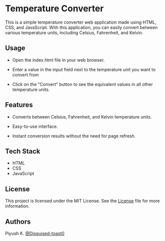 
# Temperature Converter

This is a simple temperature converter web application made using HTML, CSS, and JavaScript. With this application, you can easily convert between various temperature units, including Celsius, Fahrenheit, and Kelvin.


## Usage

* Open the index.html file in your web browser.

* Enter a value in the input field next to the temperature unit you want to convert from

* Click on the "Convert" button to see the equivalent values in all other temperature units.


## Features

* Converts between Celsius, Fahrenheit, and Kelvin temperature units.

* Easy-to-use interface.

* Instant conversion results without the need for page refresh.

## Tech Stack

* HTML
* CSS
* JavaScript



## License

This project is licensed under the MIT License. See the [License](https://github.com/Disguised-toast0/temperature-convertor/blob/master/LICENSE) file for more information.


## Authors

Piyush K. [@Disguised-toast0](https://github.com/Disguised-toast0)

